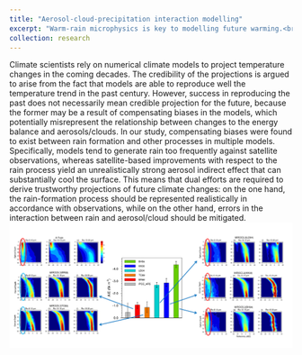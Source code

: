 ```yaml
---
title: "Aerosol-cloud-precipitation interaction modelling"
excerpt: "Warm-rain microphysics is key to modelling future warming.<br/><img src='/images/research_02.png'>"
collection: research
---
```


Climate scientists rely on numerical climate models to project temperature changes in the coming decades. The credibility of the projections is argued to arise from the fact that models are able to reproduce well the temperature trend in the past century. However, success in reproducing the past does not necessarily mean credible projection for the future, because the former may be a result of compensating biases in the models, which potentially misrepresent the relationship between changes to the energy balance and aerosols/clouds. In our study, compensating biases were found to exist between rain formation and other processes in multiple models. Specifically, models tend to generate rain too frequently against satellite observations, whereas satellite-based improvements with respect to the rain process yield an unrealistically strong aerosol indirect effect that can substantially cool the surface. This means that dual efforts are required to derive trustworthy projections of future climate changes: on the one hand, the rain-formation process should be represented realistically in accordance with observations, while on the other hand, errors in the interaction between rain and aerosol/cloud should be mitigated.
<br/><img src='/images/research_02.png'>
